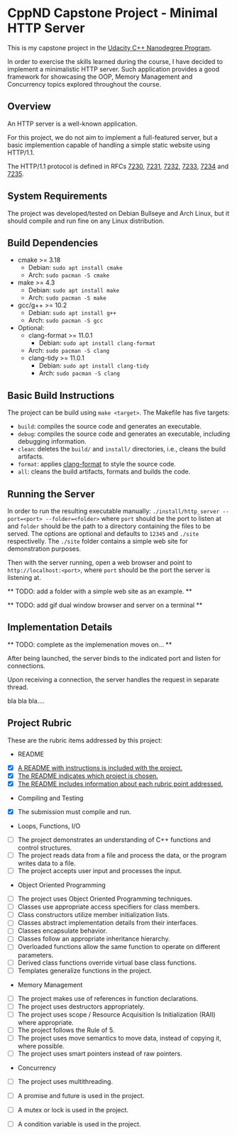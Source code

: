 # CppND Capstone Project - Minimal HTTP Server

This is my capstone project in the [Udacity C++ Nanodegree Program](https://www.udacity.com/course/c-plus-plus-nanodegree--nd213). 

In order to exercise the skills learned during the course, I have decided to implement a minimalistic HTTP server.  Such application provides a good framework for showcasing the OOP, Memory Management and Concurrency topics explored throughout the course.

## Overview

An HTTP server is a well-known application. 

For this project, we do not aim to implement a full-featured server, but a basic implemention capable of handling a simple static website using HTTP/1.1.

The HTTP/1.1 protocol is defined in RFCs [7230](http://www.rfc-editor.org/info/rfc7230), [7231](http://www.rfc-editor.org/info/rfc7231), 
[7232](http://www.rfc-editor.org/info/rfc7232), [7233](http://www.rfc-editor.org/info/rfc7233), 
[7234](http://www.rfc-editor.org/info/rfc7234) and [7235](http://www.rfc-editor.org/info/rfc7235).


## System Requirements

The project was developed/tested on Debian Bullseye and Arch Linux, but it should compile and run fine on any Linux distribution.

## Build Dependencies 

* cmake >= 3.18
  * Debian: `sudo apt install cmake`
  * Arch: `sudo pacman -S cmake`
* make >= 4.3 
  * Debian: `sudo apt install make`
  * Arch: `sudo pacman -S make`
* gcc/g++ >= 10.2
  * Debian: `sudo apt install g++`
  * Arch: `sudo pacman -S gcc`
* Optional:
  * clang-format >= 11.0.1
    * Debian: `sudo apt install clang-format`
  * Arch: `sudo pacman -S clang`
  * clang-tidy >= 11.0.1
    * Debian: `sudo apt install clang-tidy`
    * Arch: `sudo pacman -S clang`
  
## Basic Build Instructions

The project can be build using `make <target>`.  The Makefile has five targets:

* `build`: compiles the source code and generates an executable.
* `debug`: compiles the source code and generates an executable, including debugging information.
* `clean`: deletes the `build/` and `install/`  directories, i.e., cleans the build artifacts.
* `format`: applies [clang-format](https://clang.llvm.org/docs/ClangFormat.html) to style the source code.
* `all`: cleans the build artifacts, formats and builds the code.

## Running the Server

In order to run the resulting executable manually: `./install/http_server --port=<port> --folder=<folder>` where `port` should be the port to listen at and
`folder` should be the path to a directory containing the files to be served. The options are optional and defaults to `12345` and `./site` respectivelly.
The `./site` folder contains a simple web site for demonstration purposes.

Then with the server running, open a web browser and point to `http://localhost:<port>`, where  `port` should be the port the server is listening at.


** TODO: add a folder with a simple web site as an example. **

** TODO: add gif dual window browser and server on a terminal **


## Implementation Details

** TODO: complete as the implemenation moves on... **

After being launched, the server binds to the indicated port and listen for connections.

Upon receiving a connection, the server handles the request in separate thread.

bla bla bla....

## Project Rubric

These are the rubric items addressed by this project:

* README
- [x] [A README with instructions is included with the project.](https://github.com/pragmaerror/CppND-Capstone/blob/master/README.md#cppnd-capstone-hello-world-repo)
- [x] [The README indicates which project is chosen.](https://github.com/pragmaerror/CppND-Capstone/blob/master/README.md#L05)
- [x] [The README includes information about each rubric point addressed.](https://github.com/pragmaerror/CppND-Capstone/blob/master/README.md#project-rubric)

* Compiling and Testing
- [x] The submission must compile and run.

* Loops, Functions, I/O
- [ ] The project demonstrates an understanding of C++ functions and control structures.
- [ ] The project reads data from a file and process the data, or the program writes data to a file.
- [ ] The project accepts user input and processes the input.

* Object Oriented Programming
- [ ] The project uses Object Oriented Programming techniques.
- [ ] Classes use appropriate access specifiers for class members.
- [ ] Class constructors utilize member initialization lists.
- [ ] Classes abstract implementation details from their interfaces.
- [ ] Classes encapsulate behavior.
- [ ] Classes follow an appropriate inheritance hierarchy.
- [ ] Overloaded functions allow the same function to operate on different parameters.
- [ ] Derived class functions override virtual base class functions.
- [ ] Templates generalize functions in the project.

* Memory Management
- [ ] The project makes use of references in function declarations.
- [ ] The project uses destructors appropriately.
- [ ] The project uses scope / Resource Acquisition Is Initialization (RAII) where appropriate.
- [ ] The project follows the Rule of 5.
- [ ] The project uses move semantics to move data, instead of copying it, where possible.
- [ ] The project uses smart pointers instead of raw pointers.

* Concurrency
- [ ] The project uses multithreading.
- [ ] A promise and future is used in the project.
- [ ] A mutex or lock is used in the project.
- [ ] A condition variable is used in the project.








  






